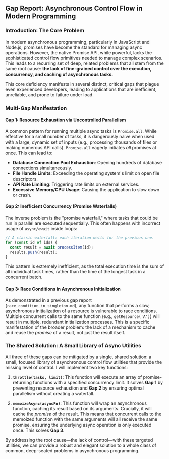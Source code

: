 ## Gap Report: Asynchronous Control Flow in Modern Programming

### Introduction: The Core Problem

In modern asynchronous programming, particularly in JavaScript and Node.js, promises have become the standard for managing async operations. However, the native Promise API, while powerful, lacks the sophisticated control flow primitives needed to manage complex scenarios. This leads to a recurring set of deep, related problems that all stem from the same root cause: **the lack of fine-grained control over the execution, concurrency, and caching of asynchronous tasks.**

This core deficiency manifests in several distinct, critical gaps that plague even experienced developers, leading to applications that are inefficient, unreliable, and prone to failure under load.

### Multi-Gap Manifestation

#### Gap 1: Resource Exhaustion via Uncontrolled Parallelism

A common pattern for running multiple async tasks is `Promise.all`. While effective for a small number of tasks, it is dangerously naive when used with a large, dynamic set of inputs (e.g., processing thousands of files or making numerous API calls). `Promise.all` eagerly initiates *all* promises at once. This can lead to:
*   **Database Connection Pool Exhaustion**: Opening hundreds of database connections simultaneously.
*   **File Handle Limits**: Exceeding the operating system's limit on open file descriptors.
*   **API Rate Limiting**: Triggering rate limits on external services.
*   **Excessive Memory/CPU Usage**: Causing the application to slow down or crash.

#### Gap 2: Inefficient Concurrency (Promise Waterfalls)

The inverse problem is the "promise waterfall," where tasks that could be run in parallel are executed sequentially. This often happens with incorrect usage of `async/await` inside loops:
```javascript
// A classic waterfall: each iteration waits for the previous one.
for (const id of ids) {
  const result = await processItem(id);
  results.push(result);
}
```
This pattern is extremely inefficient, as the total execution time is the sum of all individual task times, rather than the time of the longest task in a concurrent batch.

#### Gap 3: Race Conditions in Asynchronous Initialization

As demonstrated in a previous gap report (`race_condition_in_singleton.md`), any function that performs a slow, asynchronous initialization of a resource is vulnerable to race conditions. Multiple concurrent calls to the same function (e.g., `getResource('A')`) will result in multiple, redundant initialization processes. This is a specific manifestation of the broader problem: the lack of a mechanism to cache and reuse the *promise* of a result, not just the result itself.

### The Shared Solution: A Small Library of Async Utilities

All three of these gaps can be mitigated by a single, shared solution: a small, focused library of asynchronous control flow utilities that provide the missing level of control. I will implement two key functions:

1.  **`throttle(tasks, limit)`**: This function will execute an array of promise-returning functions with a specified concurrency limit. It solves **Gap 1** by preventing resource exhaustion and **Gap 2** by ensuring optimal parallelism without creating a waterfall.

2.  **`memoizeAsync(asyncFn)`**: This function will wrap an asynchronous function, caching its result based on its arguments. Crucially, it will cache the *promise* of the result. This means that concurrent calls to the memoized function with the same arguments will all receive the same promise, ensuring the underlying async operation is only executed once. This solves **Gap 3**.

By addressing the root cause—the lack of control—with these targeted utilities, we can provide a robust and elegant solution to a whole class of common, deep-seated problems in asynchronous programming.
